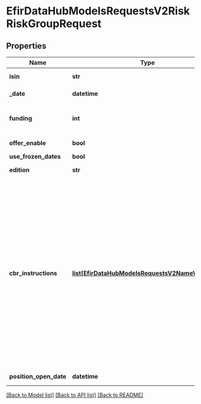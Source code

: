 # EfirDataHubModelsRequestsV2RiskRiskGroupRequest

## Properties
Name | Type | Description | Notes
------------ | ------------- | ------------- | -------------
**isin** | **str** | ISIN (обязательный) | 
**_date** | **datetime** | Дата (обязательный) | 
**funding** | **int** | 1 – фондирование в валюте номинала. По умолчанию 0. | [optional] 
**offer_enable** | **bool** | Использовать оферты | [optional] 
**use_frozen_dates** | **bool** |  | [optional] 
**edition** | **str** | Редакция инструкции ЦБ | [optional] 
**cbr_instructions** | [**list[EfirDataHubModelsRequestsV2NameValuePair]**](EfirDataHubModelsRequestsV2NameValuePair.md) | Параметры инструкций ЦБ РФ:  - vlaEdition - для положений \&quot;Положение о порядке расчета показателя краткосрочной ликвидности\&quot;  - marketRiskEdition - для положений \&quot;О порядке расчета кредитными организациями величины рыночного риска\&quot;  - bankNormEdition - для положений \&quot;Об обязательных нормативах банков\&quot; | [optional] 
**position_open_date** | **datetime** | Дата открытия (покупки) позиции | [optional] 

[[Back to Model list]](../README.md#documentation-for-models) [[Back to API list]](../README.md#documentation-for-api-endpoints) [[Back to README]](../README.md)

